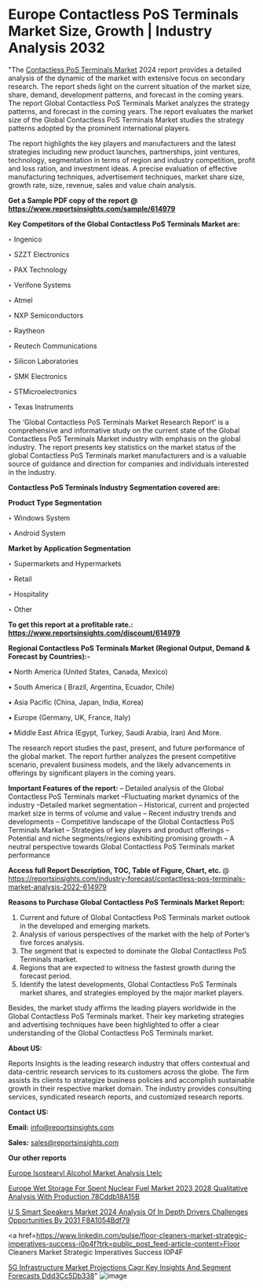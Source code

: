 # Europe Contactless PoS Terminals Market Size, Growth | Industry Analysis 2032

"The <a href=https://www.reportsinsights.com/sample/614979>Contactless PoS Terminals Market</a> 2024 report provides a detailed analysis of the dynamic of the market with extensive focus on secondary research. The report sheds light on the current situation of the market size, share, demand, development patterns, and forecast in the coming years. The report Global Contactless PoS Terminals Market analyzes the strategy patterns, and forecast in the coming years. The report evaluates the market size of the Global Contactless PoS Terminals Market studies the strategy patterns adopted by the prominent international players.

The report highlights the key players and manufacturers and the latest strategies including new product launches, partnerships, joint ventures, technology, segmentation in terms of region and industry competition, profit and loss ration, and investment ideas. A precise evaluation of effective manufacturing techniques, advertisement techniques, market share size, growth rate, size, revenue, sales and value chain analysis.

<strong>Get a Sample PDF copy of the report @ <a href=https://www.reportsinsights.com/sample/614979 style=color:#0000ff;>https://www.reportsinsights.com/sample/614979</a></strong>

<strong>Key Competitors of the Global Contactless PoS Terminals Market are:</strong>

‣ Ingenico

‣ SZZT Electronics

‣ PAX Technology

‣ Verifone Systems

‣ Atmel

‣ NXP Semiconductors

‣ Raytheon

‣ Reutech Communications

‣ Silicon Laboratories

‣ SMK Electronics

‣ STMicroelectronics

‣ Texas Instruments

The ‘Global Contactless PoS Terminals Market Research Report’ is a comprehensive and informative study on the current state of the Global Contactless PoS Terminals Market industry with emphasis on the global industry. The report presents key statistics on the market status of the global Contactless PoS Terminals market manufacturers and is a valuable source of guidance and direction for companies and individuals interested in the industry.

<strong>Contactless PoS Terminals Industry Segmentation covered are:</strong>

<strong>Product Type Segmentation</strong>

‣ Windows System

‣ Android System

<strong>Market by Application Segmentation</strong>

‣ Supermarkets and Hypermarkets

‣ Retail

‣ Hospitality

‣ Other

<strong>To get this report at a profitable rate.: <a href=https://www.reportsinsights.com/discount/614979 style=color:#0000ff;>https://www.reportsinsights.com/discount/614979</a></strong>

<strong>Regional Contactless PoS Terminals Market (Regional Output, Demand &amp; Forecast by Countries):-</strong>

• North America (United States, Canada, Mexico)

• South America ( Brazil, Argentina, Ecuador, Chile)

• Asia Pacific (China, Japan, India, Korea)

• Europe (Germany, UK, France, Italy)

• Middle East Africa (Egypt, Turkey, Saudi Arabia, Iran) And More.

The research report studies the past, present, and future performance of the global market. The report further analyzes the present competitive scenario, prevalent business models, and the likely advancements in offerings by significant players in the coming years.

<strong>Important Features of the report:</strong>
– Detailed analysis of the Global Contactless PoS Terminals market
–Fluctuating market dynamics of the industry
–Detailed market segmentation
– Historical, current and projected market size in terms of volume and value
– Recent industry trends and developments
– Competitive landscape of the Global Contactless PoS Terminals Market
– Strategies of key players and product offerings
– Potential and niche segments/regions exhibiting promising growth
– A neutral perspective towards Global Contactless PoS Terminals market performance

<strong>Access full Report Description, TOC, Table of Figure, Chart, etc. </strong>@   <a href=https://reportsinsights.com/industry-forecast/contactless-pos-terminals-market-analysis-2022-614979 style=color:#0000ff;>https://reportsinsights.com/industry-forecast/contactless-pos-terminals-market-analysis-2022-614979</a>

<strong>Reasons to Purchase Global Contactless PoS Terminals Market Report:</strong>
1. Current and future of Global Contactless PoS Terminals market outlook in the developed and emerging markets.
2. Analysis of various perspectives of the market with the help of Porter’s five forces analysis.
3. The segment that is expected to dominate the Global Contactless PoS Terminals market.
4. Regions that are expected to witness the fastest growth during the forecast period.
5. Identify the latest developments, Global Contactless PoS Terminals market shares, and strategies employed by the major market players.

Besides, the market study affirms the leading players worldwide in the Global Contactless PoS Terminals market. Their key marketing strategies and advertising techniques have been highlighted to offer a clear understanding of the Global Contactless PoS Terminals market.

<strong><strong>About US</strong>:</strong>

Reports Insights is the leading research industry that offers contextual and data-centric research services to its customers across the globe. The firm assists its clients to strategize business policies and accomplish sustainable growth in their respective market domain. The industry provides consulting services, syndicated research reports, and customized research reports.

<strong>Contact US:</strong>

<p class=><b>Email:</b> <a href=mailto:info@reportsinsights.com>info@reportsinsights.com</a></p>
<p class=><b>Sales:</b> <a href=mailto:sales@reportsinsights.com>sales@reportsinsights.com</a></p>

<strong>Our other reports</strong>

<a href=https://www.linkedin.com/pulse/europe-isostearyl-alcohol-market-analysis-ltelc/>Europe Isostearyl Alcohol Market Analysis Ltelc</a>

<a href=https://medium.com/@aanarkumar6/europe-wet-storage-for-spent-nuclear-fuel-market-2023-2028-qualitative-analysis-with-production-78cddb18a15b>Europe Wet Storage For Spent Nuclear Fuel Market 2023 2028 Qualitative Analysis With Production 78Cddb18A15B</a>

<a href=https://medium.com/@sharanidhi229/u-s-smart-speakers-market-2024-analysis-of-in-depth-drivers-challenges-opportunities-by-2031-f8a1054bdf79>U S Smart Speakers Market 2024 Analysis Of In Depth Drivers Challenges Opportunities By 2031 F8A1054Bdf79</a>

<a href=https://www.linkedin.com/pulse/floor-cleaners-market-strategic-imperatives-success-i0p4f?trk=public_post_feed-article-content>Floor Cleaners Market Strategic Imperatives Success I0P4F</a>

<a href=https://medium.com/@anuragakarte041/5g-infrastructure-market-projections-cagr-key-insights-and-segment-forecasts-ddd3cc5db338>5G Infrastructure Market Projections Cagr Key Insights And Segment Forecasts Ddd3Cc5Db338</a>"
![image](https://github.com/Jaayaachit/RItrends/assets/158452289/e51759b4-d051-4b55-a179-8b3a6bdfba97)
